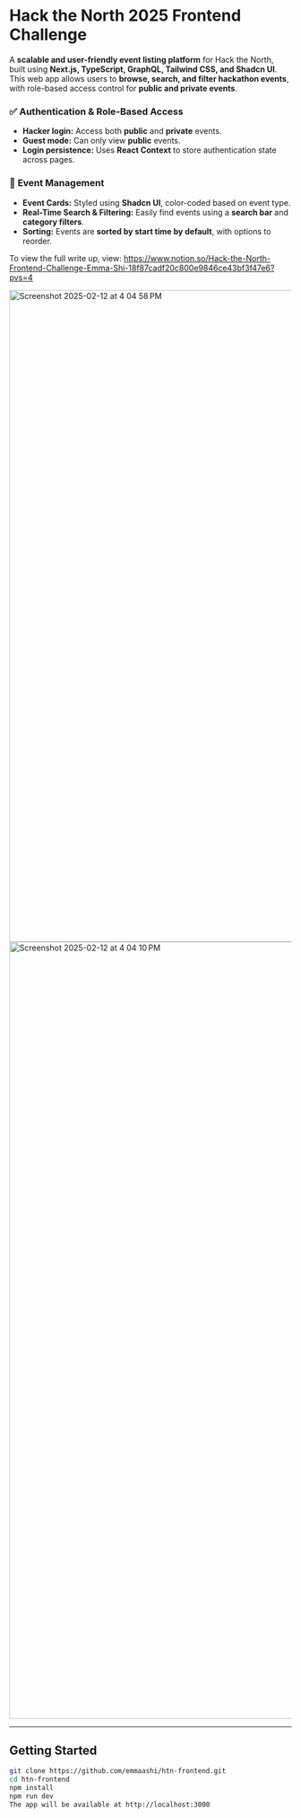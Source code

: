 # Hack the North 2025 Frontend Challenge

A **scalable and user-friendly event listing platform** for Hack the North, built using **Next.js, TypeScript, GraphQL, Tailwind CSS, and Shadcn UI**. This web app allows users to **browse, search, and filter hackathon events**, with role-based access control for **public and private events**.

### ✅  **Authentication & Role-Based Access**
- **Hacker login:** Access both **public** and **private** events.
- **Guest mode:** Can only view **public** events.
- **Login persistence:** Uses **React Context** to store authentication state across pages.

### 📅  **Event Management**
- **Event Cards:** Styled using **Shadcn UI**, color-coded based on event type.
- **Real-Time Search & Filtering:** Easily find events using a **search bar** and **category filters**.
- **Sorting:** Events are **sorted by start time by default**, with options to reorder.

To view the full write up, view: https://www.notion.so/Hack-the-North-Frontend-Challenge-Emma-Shi-18f87cadf20c800e9846ce43bf3f47e6?pvs=4

<img width="1161" alt="Screenshot 2025-02-12 at 4 04 58 PM" src="https://github.com/user-attachments/assets/bd982317-4ddb-48ed-a400-5e44c109b0a4" />

<img width="1384" alt="Screenshot 2025-02-12 at 4 04 10 PM" src="https://github.com/user-attachments/assets/cc9d7977-21c1-4191-9311-3e54ba88c986" />

---
## **Getting Started**
```sh
git clone https://github.com/emmaashi/htn-frontend.git
cd htn-frontend
npm install
npm run dev
The app will be available at http://localhost:3000


